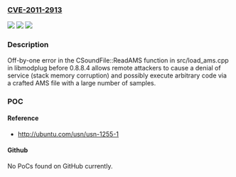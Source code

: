 ### [CVE-2011-2913](https://cve.mitre.org/cgi-bin/cvename.cgi?name=CVE-2011-2913)
![](https://img.shields.io/static/v1?label=Product&message=n%2Fa&color=blue)
![](https://img.shields.io/static/v1?label=Version&message=%3D%20n%2Fa%20&color=brighgreen)
![](https://img.shields.io/static/v1?label=Vulnerability&message=n%2Fa&color=brighgreen)

### Description

Off-by-one error in the CSoundFile::ReadAMS function in src/load_ams.cpp in libmodplug before 0.8.8.4 allows remote attackers to cause a denial of service (stack memory corruption) and possibly execute arbitrary code via a crafted AMS file with a large number of samples.

### POC

#### Reference
- http://ubuntu.com/usn/usn-1255-1

#### Github
No PoCs found on GitHub currently.


